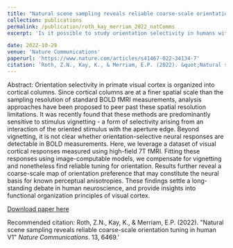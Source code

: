 ```yaml
---
title: "Natural scene sampling reveals reliable coarse-scale orientation tuning in human V1"
collection: publications
permalink: /publication/roth_kay_merriam_2022_natComms
excerpt: 'Is it possible to study orientation selectivity in humans with fMRI? We showed that previous orientation studies were actually measuring stimulus vignetting rather than orientation tuning (Roth et al., eLife, 2018), but that doesn't mean that there is no true orientation selectivity in the fMRI signal. It is possible that true orientation selective signals are present, but are eclipsed or overshadowed by stimulus vignetting. In this project I developed an approach to measure true orientation selectivity that is not vignetting. We used 2 image-computable models to analyze V1 responses in the Natural Scene Dataset. One model accounted for stimulus vignetting, while the second model captured additional true orientation selectivity. Using this approach we managed to detect small but reliable orientation selective signals. We further revealed a coarse-scale radial map across visual cortex, a map that may underlie known perceptual biases.'

date: 2022-10-29
venue: 'Nature Communications'
paperurl: 'https://www.nature.com/articles/s41467-022-34134-7'
citation: 'Roth, Z.N., Kay, K., & Merriam, E.P. (2022). &quot;Natural scene sampling reveals reliable coarse-scale orientation tuning in human V1.&quot; <i>Nature Communications</i>. 13, 6469.'
---
```

Abstract: Orientation selectivity in primate visual cortex is organized into cortical columns. Since cortical columns are at a finer spatial scale than the sampling resolution of standard BOLD fMRI measurements, analysis approaches have been proposed to peer past these spatial resolution limitations. It was recently found that these methods are predominantly sensitive to stimulus vignetting - a form of selectivity arising from an interaction of the oriented stimulus with the aperture edge. Beyond vignetting, it is not clear whether orientation-selective neural responses are detectable in BOLD measurements. Here, we leverage a dataset of visual cortical responses measured using high-field 7T fMRI. Fitting these responses using image-computable models, we compensate for vignetting and nonetheless find reliable tuning for orientation. Results further reveal a coarse-scale map of orientation preference that may constitute the neural basis for known perceptual anisotropies. These findings settle a long-standing debate in human neuroscience, and provide insights into functional organization principles of visual cortex.

[Download paper here](http://zviroth.github.io/files/roth_kay_merriam_2022_natComms.pdf)

Recommended citation: Roth, Z.N., Kay, K., & Merriam, E.P. (2022). "Natural scene sampling reveals reliable coarse-scale orientation tuning in human V1" <i>Nature Communications</i>. 13, 6469.'
